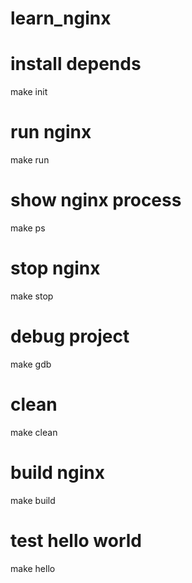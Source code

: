 # learn_nginx

# install depends
make init

# run nginx
make run

# show nginx process
make ps

# stop nginx
make stop

# debug project
make gdb

# clean
make clean

# build nginx
make build

# test hello world
make hello